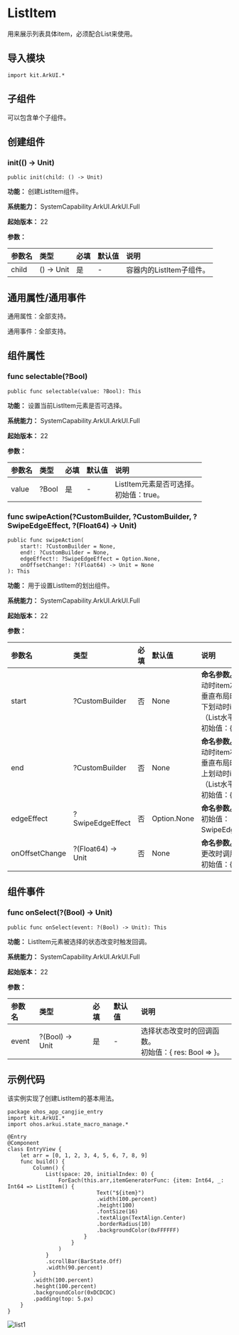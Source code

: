 # ListItem

用来展示列表具体item，必须配合List来使用。

## 导入模块

```cangjie
import kit.ArkUI.*
```

## 子组件

可以包含单个子组件。

## 创建组件

### init(() -> Unit)

```cangjie
public init(child: () -> Unit)
```

**功能：** 创建ListItem组件。

**系统能力：** SystemCapability.ArkUI.ArkUI.Full

**起始版本：** 22

**参数：**

|参数名|类型|必填|默认值|说明|
|:---|:---|:---|:---|:---|
|child|() -> Unit|是|-|容器内的ListItem子组件。|

## 通用属性/通用事件

通用属性：全部支持。

通用事件：全部支持。

## 组件属性

### func selectable(?Bool)

```cangjie
public func selectable(value: ?Bool): This
```

**功能：** 设置当前ListItem元素是否可选择。

**系统能力：** SystemCapability.ArkUI.ArkUI.Full

**起始版本：** 22

**参数：**

|参数名|类型|必填|默认值|说明|
|:---|:---|:---|:---|:---|
|value|?Bool|是|-|ListItem元素是否可选择。<br>初始值：true。|

### func swipeAction(?CustomBuilder, ?CustomBuilder, ?SwipeEdgeEffect, ?(Float64) -> Unit)

```cangjie
public func swipeAction(
    start!: ?CustomBuilder = None,
    end!: ?CustomBuilder = None,
    edgeEffect!: ?SwipeEdgeEffect = Option.None,
    onOffsetChange!: ?(Float64) -> Unit = None
): This
```

**功能：** 用于设置ListItem的划出组件。

**系统能力：** SystemCapability.ArkUI.ArkUI.Full

**起始版本：** 22

**参数：**

|参数名|类型|必填|默认值|说明|
|:---|:---|:---|:---|:---|
|start|?CustomBuilder|否|None| **命名参数。** ListItem向右划动时item左边的组件（List垂直布局时）或ListItem向下划动时item上方的组件（List水平布局时）。<br>初始值：{=>}。|
|end|?CustomBuilder|否|None| **命名参数。** ListItem向左划动时item右边的组件（List垂直布局时）或ListItem向上划动时item下方的组件（List水平布局时）。<br>初始值：{=>}。|
|edgeEffect|?SwipeEdgeEffect|否|Option.None| **命名参数。** 滑动效果。<br>初始值：SwipeEdgeEffect.Spring。|
|onOffsetChange|?(Float64) -> Unit|否|None| **命名参数。** 滑动操作偏移量更改时调用。<br>初始值：{_: Float64 =>}。|

## 组件事件

### func onSelect(?(Bool) -> Unit)

```cangjie
public func onSelect(event: ?(Bool) -> Unit): This
```

**功能：** ListItem元素被选择的状态改变时触发回调。

**系统能力：** SystemCapability.ArkUI.ArkUI.Full

**起始版本：** 22

**参数：**

|参数名|类型|必填|默认值|说明|
|:---|:---|:---|:---|:---|
|event|?(Bool) -> Unit|是|-|选择状态改变时的回调函数。<br>初始值：{ res: Bool => }。|

## 示例代码

该实例实现了创建ListItem的基本用法。

<!-- run -->

```cangjie
package ohos_app_cangjie_entry
import kit.ArkUI.*
import ohos.arkui.state_macro_manage.*

@Entry
@Component
class EntryView {
    let arr = [0, 1, 2, 3, 4, 5, 6, 7, 8, 9]
    func build() {
        Column() {
            List(space: 20, initialIndex: 0) {
                ForEach(this.arr,itemGeneratorFunc: {item: Int64, _: Int64 => ListItem() {
                            Text("${item}")
                            .width(100.percent)
                            .height(100)
                            .fontSize(16)
                            .textAlign(TextAlign.Center)
                            .borderRadius(10)
                            .backgroundColor(0xFFFFFF)
                        }
                    }
                )
            }
            .scrollBar(BarState.Off)
            .width(90.percent)
        }
        .width(100.percent)
        .height(100.percent)
        .backgroundColor(0xDCDCDC)
        .padding(top: 5.px)
    }
}
```

![list1](figures/listItem1.gif)